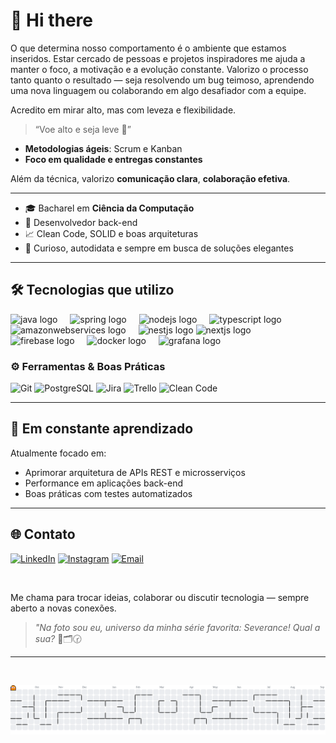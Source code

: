<!-- Banner com saudação -->
<p>
<h1>👋 Hi there</h1>
</p>

O que determina nosso comportamento é o ambiente que estamos inseridos. Estar cercado de pessoas e projetos inspiradores me ajuda a manter o foco, a motivação e a evolução constante. Valorizo o processo tanto quanto o resultado — seja resolvendo um bug teimoso, aprendendo uma nova linguagem ou colaborando em algo desafiador com a equipe.

Acredito em mirar alto, mas com leveza e flexibilidade.

> “Voe alto e seja leve 🎈”


- **Metodologias ágeis**: Scrum e Kanban
- **Foco em qualidade e entregas constantes**

Além da técnica, valorizo **comunicação clara**, **colaboração efetiva**.

---

- 🎓 Bacharel em **Ciência da Computação**
- 💼 Desenvolvedor back-end
- 📈 Clean Code, SOLID e boas arquiteturas
- 🧪 Curioso, autodidata e sempre em busca de soluções elegantes

---

## 🛠️ Tecnologias que utilizo

<div align="left">
  <img src="https://cdn.jsdelivr.net/gh/devicons/devicon/icons/java/java-original.svg" height="40" alt="java logo"  />
  <img width="12" />
  <img src="https://cdn.jsdelivr.net/gh/devicons/devicon/icons/spring/spring-original.svg" height="40" alt="spring logo"  />
  <img width="12" />
  <img src="https://cdn.jsdelivr.net/gh/devicons/devicon/icons/nodejs/nodejs-original.svg" height="40" alt="nodejs logo"  />
  <img width="12" />
  <img src="https://cdn.jsdelivr.net/gh/devicons/devicon/icons/typescript/typescript-original.svg" height="40" alt="typescript logo"  />
  <img width="12" />
  <img src="https://cdn.jsdelivr.net/gh/devicons/devicon/icons/amazonwebservices/amazonwebservices-line-wordmark.svg" height="40" alt="amazonwebservices logo"  />
  <img width="12" />
  <img src="https://cdn.jsdelivr.net/gh/devicons/devicon/icons/nestjs/nestjs-original.svg" height="40" alt="nestjs logo"  />
  <img src="https://cdn.jsdelivr.net/gh/devicons/devicon/icons/nextjs/nextjs-original.svg" height="40" alt="nextjs logo"  />
  <img width="12" />
  <img src="https://cdn.jsdelivr.net/gh/devicons/devicon/icons/firebase/firebase-plain.svg" height="40" alt="firebase logo"  />
  <img width="12" />
  <img src="https://cdn.jsdelivr.net/gh/devicons/devicon/icons/docker/docker-original.svg" height="40" alt="docker logo"  />
  <img width="12" />
  <img src="https://cdn.jsdelivr.net/gh/devicons/devicon/icons/grafana/grafana-original.svg" height="40" alt="grafana logo"  />
  <img width="12" />
</div>

### ⚙️ Ferramentas & Boas Práticas

![Git](https://img.shields.io/badge/Git-F05032?style=for-the-badge&logo=git&logoColor=white)
![PostgreSQL](https://img.shields.io/badge/PostgreSQL-336791?style=for-the-badge&logo=postgresql&logoColor=white)
![Jira](https://img.shields.io/badge/Jira-0052CC?style=for-the-badge&logo=jira&logoColor=white)
![Trello](https://img.shields.io/badge/Trello-0079BF?style=for-the-badge&logo=trello&logoColor=white)
![Clean Code](https://img.shields.io/badge/Clean_Code-black?style=for-the-badge&logo=code&logoColor=white)

---

## 🌱 Em constante aprendizado

Atualmente focado em:
- Aprimorar arquitetura de APIs REST e microsserviços
- Performance em aplicações back-end
- Boas práticas com testes automatizados

---

## 🌐 Contato

[![LinkedIn](https://img.shields.io/badge/LinkedIn-blue?style=for-the-badge&logo=linkedin&logoColor=white)](https://www.linkedin.com/in/abreurenann)
[![Instagram](https://img.shields.io/badge/Instagram-E4405F?style=for-the-badge&logo=instagram&logoColor=white)](https://instagram.com/abreurenann)
[![Email](https://img.shields.io/badge/E--mail-D14836?style=for-the-badge&logo=gmail&logoColor=white)](mailto:renan.breu04@gmail.com)

<br>

Me chama para trocar ideias, colaborar ou discutir tecnologia — sempre aberto a novas conexões.


> _"Na foto sou eu, universo da minha série favorita: Severance! Qual a sua?_ 👔🗂️🕝


---
<br>

![Pac-Man Contribution Graph](https://github.com/abreurenann/abreurenann/raw/output/pacman-contribution-graph.svg)



